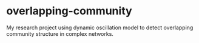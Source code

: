 overlapping-community
=====================

My research project using dynamic oscillation model to detect overlapping community structure in complex networks.
